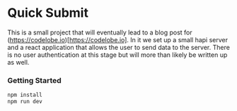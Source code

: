 # Quick Submit

This is a small project that will eventually lead to a blog post for (https://codelobe.io)[https://codelobe.io]. In it we set up a small hapi server
and a react application that allows the user to send data to the server. There is no user authentication at this stage but will more than likely be
written up as well.

### Getting Started

```bash
npm install
npm run dev
```
